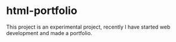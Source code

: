# html-portfolio
This project is an experimental project, recently I have started web development and made a portfolio. 
